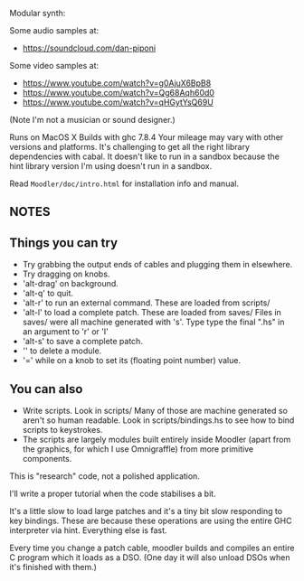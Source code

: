 Modular synth:

Some audio samples at:
* https://soundcloud.com/dan-piponi

Some video samples at:
* https://www.youtube.com/watch?v=g0AjuX6BpB8
* https://www.youtube.com/watch?v=Qg68Aqh60d0
* https://www.youtube.com/watch?v=qHGytYsQ69U

(Note I'm not a musician or sound designer.)

Runs on MacOS X
Builds with ghc 7.8.4
Your mileage may vary with other versions and platforms.
It's challenging to get all the right library dependencies with cabal.
It doesn't like to run in a sandbox because the hint library version I'm
using doesn't run in a sandbox.

Read `Moodler/doc/intro.html` for installation info and manual.

NOTES
-----
Things you can try
------------------
* Try grabbing the output ends of cables and plugging them in elsewhere.
* Try dragging on knobs.
* 'alt-drag' on background.
* 'alt-q' to quit.
* 'alt-r' to run an external command. These are loaded from scripts/
* 'alt-l' to load a complete patch. These are loaded from saves/
  Files in saves/ were all machine generated with 's'.
  Type type the final ".hs" in an argument to 'r' or 'l'
* 'alt-s' to save a complete patch.
* '<delete>' to delete a module.
* '=' while on a knob to set its (floating point number) value.

You can also
------------
* Write scripts. Look in scripts/ Many of those are machine generated
  so aren't so human readable.  Look in scripts/bindings.hs to see how
  to bind scripts to keystrokes.
* The scripts are largely modules built entirely inside Moodler
  (apart from the graphics, for which I use Omnigraffle) from more primitive
 components.

This is "research" code, not a polished application.

I'll write a proper tutorial when the code stabilises a bit.

It's a little slow to load large patches and it's a tiny bit slow
responding to key bindings. These are because these operations are
using the entire GHC interpreter via hint. Everything else is fast.

Every time you change a patch cable, moodler builds and compiles an entire C
program which it loads as a DSO. (One day it will also unload DSOs when it's
finished with them.)
